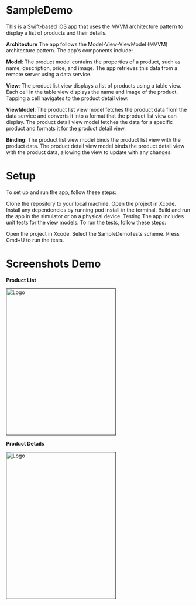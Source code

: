 # SampleDemo
This is a Swift-based iOS app that uses the MVVM architecture pattern to display a list of products and their details.

**Architecture**
The app follows the Model-View-ViewModel (MVVM) architecture pattern. The app's components include:

**Model**: The product model contains the properties of a product, such as name, description, price, and image. The app retrieves this data from a remote server using a data service.

**View**: The product list view displays a list of products using a table view. Each cell in the table view displays the name and image of the product. Tapping a cell navigates to the product detail view.

**ViewModel**: The product list view model fetches the product data from the data service and converts it into a format that the product list view can display. The product detail view model fetches the data for a specific product and formats it for the product detail view.

**Binding**: The product list view model binds the product list view with the product data. The product detail view model binds the product detail view with the product data, allowing the view to update with any changes.

# Setup
To set up and run the app, follow these steps:

Clone the repository to your local machine.
Open the project in Xcode.
Install any dependencies by running pod install in the terminal.
Build and run the app in the simulator or on a physical device.
Testing
The app includes unit tests for the view models. To run the tests, follow these steps:

Open the project in Xcode.
Select the SampleDemoTests scheme.
Press Cmd+U to run the tests.

# Screenshots Demo


**Product List**


  <a href="">
    <img src="https://user-images.githubusercontent.com/17121200/199002131-fc29e234-2111-4e1c-b9cf-49167a2f93fc.png" alt="Logo" width="300" height="400">
  </a>


**Product Details**


  <a href="">
    <img src="https://user-images.githubusercontent.com/17121200/199002131-fc29e234-2111-4e1c-b9cf-49167a2f93fc.png" alt="Logo" width="300" height="400">
  </a>
